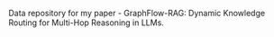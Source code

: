 Data repository for my paper - GraphFlow-RAG: Dynamic Knowledge Routing for Multi-Hop Reasoning in LLMs.
